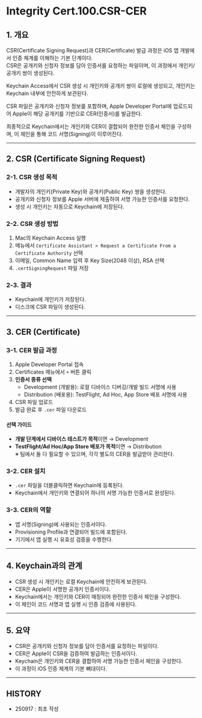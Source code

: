 # Integrity Cert.100.CSR-CER

## 1. 개요  
CSR(Certificate Signing Request)과 CER(Certificate) 발급 과정은 iOS 앱 개발에서 인증 체계를 이해하는 기본 단계이다.  
CSR은 공개키와 신청자 정보를 담아 인증서를 요청하는 파일이며, 이 과정에서 개인키/공개키 쌍이 생성된다.  

Keychain Access에서 CSR 생성 시 개인키와 공개키 쌍이 로컬에 생성되고, 개인키는 Keychain 내부에 안전하게 보관된다.  

CSR 파일은 공개키와 신청자 정보를 포함하며, Apple Developer Portal에 업로드되어 Apple이 해당 공개키를 기반으로 CER(인증서)를 발급한다. 
 
최종적으로 Keychain에서는 개인키와 CER이 결합되어 완전한 인증서 체인을 구성하며, 이 체인을 통해 코드 서명(Signing)이 이루어진다.

---

## 2. CSR (Certificate Signing Request)

### 2-1. CSR 생성 목적  
- 개발자의 개인키(Private Key)와 공개키(Public Key) 쌍을 생성한다.  
- 공개키와 신청자 정보를 Apple 서버에 제출하여 서명 가능한 인증서를 요청한다.  
- 생성 시 개인키는 자동으로 Keychain에 저장된다.

### 2-2. CSR 생성 방법  
1. Mac의 Keychain Access 실행  
2. 메뉴에서 `Certificate Assistant > Request a Certificate From a Certificate Authority` 선택  
3. 이메일, Common Name 입력 후 Key Size(2048 이상), RSA 선택  
4. `.certSigningRequest` 파일 저장

### 2-3. 결과  
- Keychain에 개인키가 저장된다.  
- 디스크에 CSR 파일이 생성된다.

---

## 3. CER (Certificate)

### 3-1. CER 발급 과정  
1. Apple Developer Portal 접속  
2. Certificates 메뉴에서 `+` 버튼 클릭  
3. **인증서 종류 선택**
   - Development (개발용): 로컬 디바이스 디버깅/개발 빌드 서명에 사용  
   - Distribution (배포용): TestFlight, Ad Hoc, App Store 배포 서명에 사용  
4. CSR 파일 업로드  
5. 발급 완료 후 `.cer` 파일 다운로드

#### 선택 가이드
- **개발 단계에서 디바이스 테스트가 목적**이면 → Development  
- **TestFlight/Ad Hoc/App Store 배포가 목적**이면 → Distribution  
※ 팀에서 둘 다 필요할 수 있으며, 각각 별도의 CER을 발급받아 관리한다.

### 3-2. CER 설치  
- `.cer` 파일을 더블클릭하면 Keychain에 등록된다.  
- Keychain에서 개인키와 연결되어 하나의 서명 가능한 인증서로 완성된다.

### 3-3. CER의 역할  
- 앱 서명(Signing)에 사용되는 인증서이다.  
- Provisioning Profile과 연결되어 빌드에 포함된다.  
- 기기에서 앱 실행 시 유효성 검증을 수행한다.

---

## 4. Keychain과의 관계  
- CSR 생성 시 개인키는 로컬 Keychain에 안전하게 보관된다.  
- CER은 Apple이 서명한 공개키 인증서이다.  
- Keychain에서는 개인키와 CER이 매칭되어 완전한 인증서 체인을 구성한다.  
- 이 체인이 코드 서명과 앱 실행 시 인증 검증에 사용된다.

---

## 5. 요약  
- CSR은 공개키와 신청자 정보를 담아 인증서를 요청하는 파일이다.  
- CER은 Apple이 CSR을 검증하여 발급하는 인증서이다.  
- Keychain은 개인키와 CER을 결합하여 서명 가능한 인증서 체인을 구성한다.  
- 이 과정이 iOS 인증 체계의 기본 뼈대이다.

---

## HISTORY  
- 250917 : 최초 작성
